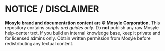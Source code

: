 # NOTICE / DISCLAIMER

**Mosyle brand and documentation content are © Mosyle Corporation.**
This repository contains *scripts and guides only*. Do **not** publish any raw
Mosyle help-center text. If you build an internal knowledge base, keep it
private and for licensed admins only. Obtain written permission from Mosyle
before redistributing any textual content.


